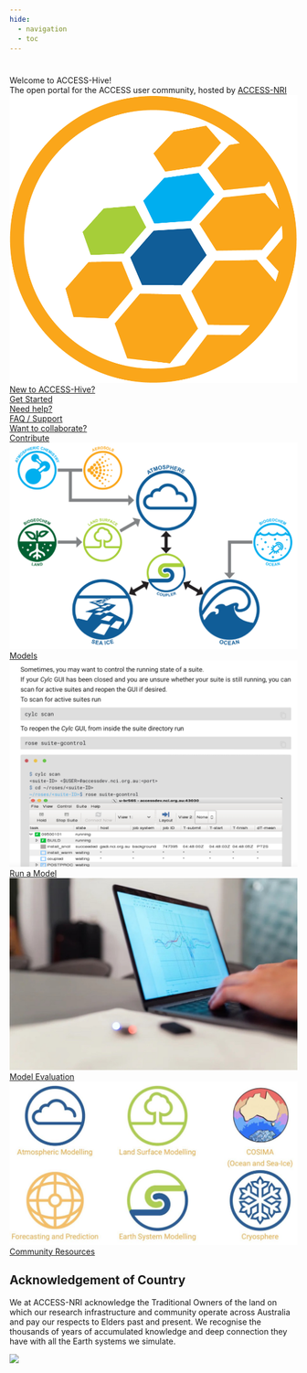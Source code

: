 ```yaml
---
hide:
  - navigation
  - toc
---
```


<h1 class="homepage"></h1>
<div class="introduction">
    <div>
        <div>Welcome to ACCESS-Hive!</div>
        <div>The open portal for the ACCESS user community, hosted by <a href="https://www.access-nri.org.au/" target="_blank">ACCESS-NRI</a></div>
    </div>
    <div>
        <img src="assets/ACCESS_icon_HIVE.png">
    </div>
</div>

<div class="card-container large-text homepage-buttons">
    <a href="getting_started/" class="vertical-card">
        <div class="bold">New to ACCESS-Hive?</div>
        <div class="highlight-bg bold">Get Started</div>
    </a>
    <a href="about/user_support/" class="vertical-card">
        <div class="bold">Need help?</div>
        <div class="highlight-bg bold">FAQ / Support</div>
    </a>
    <a href="about/how_to_contribute" class="vertical-card">
        <div class="bold">Want to collaborate?</div>
        <div class="highlight-bg bold">Contribute</div>
    </a>
</div>

<div class="card-container homepage-navigation large-text">
    <a href="models" class="vertical-card aspect-ratio1to1">
        <div class="vertical-card-image-container">
            <img class="img-cover" src="assets/ACCESS-MODEL.png" alt="Models">
        </div>
        <div class="vertical-card-text-container highlight-bg bg-color-like-tab bold">Models</div>
    </a>
    <a href="models/run-a-model" class="vertical-card aspect-ratio1to1">
        <div class="vertical-card-image-container">
            <img class="img-cover" src="assets/get_started_example.png" alt="Run a Model">
        </div>
        <div class="vertical-card-text-container highlight-bg bg-color-like-tab bold">Run a Model</div>
    </a>
    <a href="model_evaluation" class="vertical-card aspect-ratio1to1">
        <div class="vertical-card-image-container">
            <img class="img-cover" src="assets/community_medlinks.jpg" alt="Model Evaluation">
        </div>
        <div class="vertical-card-text-container highlight-bg bg-color-like-tab bold">Model Evaluation</div>
    </a>
    <a href="community_resources" class="vertical-card aspect-ratio1to1">
        <div class="vertical-card-image-container">
            <img class="img-cover" src="assets/community_workinggroups.jpg" alt="Community Resources">
        </div>
        <div class="vertical-card-text-container highlight-bg bg-color-like-tab bold">Community Resources</div>
    </a>
</div>

## <span class="center-text">Acknowledgement of Country</span>

We at ACCESS-NRI acknowledge the Traditional Owners of the land on which our research infrastructure and community operate across Australia and pay our respects to Elders past and present. We recognise the thousands of years of accumulated knowledge and deep connection they have with all the Earth systems we simulate.

<img src = "assets/acknowledgement_unsplash_david_clode_Bark_Cairns.png"  class="acknowledgement-img">